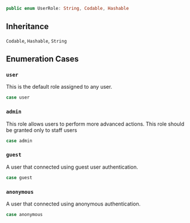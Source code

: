 
``` swift
public enum UserRole: String, Codable, Hashable 
```

## Inheritance

`Codable`, `Hashable`, `String`

## Enumeration Cases

### `user`

This is the default role assigned to any user.

``` swift
case user
```

### `admin`

This role allows users to perform more advanced actions. This role should be granted only to staff users

``` swift
case admin
```

### `guest`

A user that connected using guest user authentication.

``` swift
case guest
```

### `anonymous`

A user that connected using anonymous authentication.

``` swift
case anonymous
```
